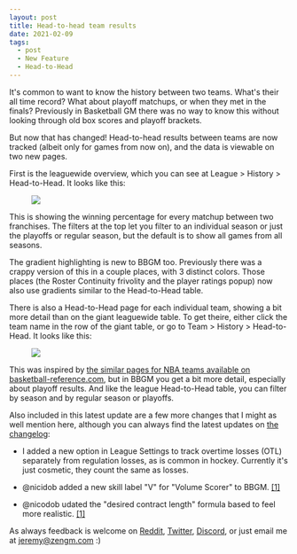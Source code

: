 ```yaml
---
layout: post
title: Head-to-head team results
date: 2021-02-09
tags:
  - post
  - New Feature
  - Head-to-Head
---
```


It's common to want to know the history between two teams. What's their all time record? What about playoff matchups, or when they met in the finals? Previously in Basketball GM there was no way to know this without looking through old box scores and playoff brackets.

But now that has changed! Head-to-head results between teams are now tracked (albeit only for games from now on), and the data is viewable on two new pages.

<!--more-->

First is the leaguewide overview, which you can see at League > History > Head-to-Head. It looks like this:

<figure class="overflow-auto"><img src="/files/head-to-head-1.png"></figure>

This is showing the winning percentage for every matchup between two franchises. The filters at the top let you filter to an individual season or just the playoffs or regular season, but the default is to show all games from all seasons.

The gradient highlighting is new to BBGM too. Previously there was a crappy version of this in a couple places, with 3 distinct colors. Those places (the Roster Continuity frivolity and the player ratings popup) now also use gradients similar to the Head-to-Head table.

There is also a Head-to-Head page for each individual team, showing a bit more detail than on the giant leaguewide table. To get theire, either click the team name in the row of the giant table, or go to Team > History > Head-to-Head. It looks like this:

<figure class="overflow-auto"><img src="/files/head-to-head-2.png"></figure>

This was inspired by [the similar pages for NBA teams available on basketball-reference.com](https://www.basketball-reference.com/teams/BOS/head2head.html), but in BBGM you get a bit more detail, especially about playoff results. And like the league Head-to-Head table, you can filter by season and by regular season or playoffs.

Also included in this latest update are a few more changes that I might as well mention here, although you can always find the latest updates on [the changelog](/changelog/):

- I added a new option in League Settings to track overtime losses (OTL) separately from regulation losses, as is common in hockey. Currently it's just cosmetic, they count the same as losses.

- @nicidob added a new skill label "V" for "Volume Scorer" to BBGM. [[1]](https://github.com/dumbmatter/gm-games/pull/357)

- @nicodob udated the "desired contract length" formula based to feel more realistic. [[1]](https://github.com/dumbmatter/gm-games/pull/356)

As always feedback is welcome on [Reddit](https://www.reddit.com/r/BasketballGM/), [Twitter](https://twitter.com/basketball_gm/), [Discord](https://discord.gg/caPFuM9), or just email me at jeremy@zengm.com :)
